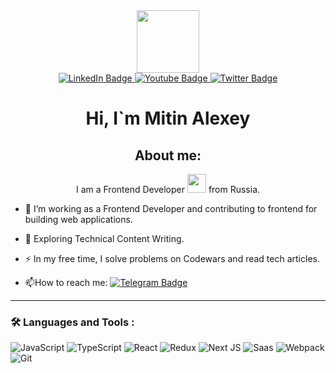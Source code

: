 <div id="header" align="center" margin="50">
  <img src="https://media.giphy.com/media/du3J3cXyzhj75IOgvA/giphy.gif" width="100"/>
</div>


<div id="badges" align="center">
  <a href="www.linkedin.com/in/alexey-mitin">
    <img src="https://img.shields.io/badge/LinkedIn-blue?style=for-the-badge&logo=linkedin&logoColor=white" alt="LinkedIn Badge"/>
  </a>
  <a href="https://t.me/n1kaka">
    <img src="https://img.shields.io/badge/Telegram-blue?style=for-the-badge&logo=youtube&logoColor=white" alt="Youtube Badge"/>
  </a>
  <a href="your-codewars-URL">
    <img src="https://img.shields.io/badge/Codewars-red?style=for-the-badge&logo=twitter&logoColor=white" alt="Twitter Badge"/>
  </a>
</div>

<div id="header" align="center">
  <h1 align="center">
  Hi, I`m Mitin Alexey   
  </h1> 
</div>

<div align="center">
  <h2 align="center">
  About me:
  </h2> 
  <span align="center">
  I am a Frontend Developer <img src="https://media.giphy.com/media/WUlplcMpOCEmTGBtBW/giphy.gif" width="30"> from Russia.
  </span> 
</div>


- :telescope: I’m working as a Frontend Developer and contributing to frontend for building web applications.

- :seedling: Exploring Technical Content Writing.

- :zap: In my free time, I solve problems on Codewars and read tech articles.

- :mailbox:How to reach me: [![Telegram Badge](https://img.shields.io/badge/-n1kaka-blue?style=flat&logo=Telegram&logoColor=white)](https://t.me/n1kaka)

---

### :hammer_and_wrench: Languages and Tools :
![JavaScript](https://img.shields.io/badge/JavaScript-F7DF1E?style=for-the-badge&logo=javascript&logoColor=black)
![TypeScript](https://img.shields.io/badge/TypeScript-316192?style=for-the-badge&logo=typescript&logoColor=white)
![React](https://img.shields.io/badge/react-%2320232a.svg?style=for-the-badge&logo=react&logoColor=%2361DAFB)
![Redux](https://img.shields.io/badge/redux-%23593d88.svg?style=for-the-badge&logo=redux&logoColor=white)
![Next JS](https://img.shields.io/badge/Next-black?style=for-the-badge&logo=next.js&logoColor=white)
![Saas](https://img.shields.io/badge/saas-%CC6699.svg?style=for-the-badge&logo=saas&logoColor=black)
![Webpack](https://img.shields.io/badge/webpack-%238DD6F9.svg?style=for-the-badge&logo=webpack&logoColor=black)
![Git](https://img.shields.io/badge/Git-%238DD6F9.svg?style=for-the-badge&logo=git&logoColor=black)

